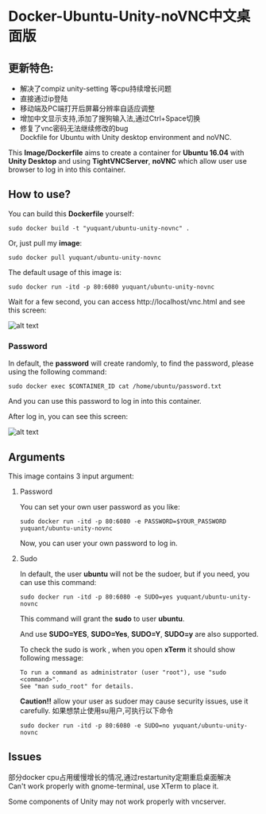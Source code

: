 # Docker-Ubuntu-Unity-noVNC中文桌面版

## 更新特色:
- 解决了compiz unity-setting 等cpu持续增长问题 
- 直接通过ip登陆
- 移动端及PC端打开后屏幕分辨率自适应调整
- 增加中文显示支持,添加了搜狗输入法,通过Ctrl+Space切换
- 修复了vnc密码无法继续修改的bug  
Dockfile for Ubuntu with Unity desktop environment and noVNC. 

This **Image/Dockerfile** aims to create a container for **Ubuntu 16.04** with **Unity Desktop** and using **TightVNCServer**, **noVNC** which allow user use browser to log in into this container.


## How to use?

You can build this **Dockerfile** yourself:

```
sudo docker build -t "yuquant/ubuntu-unity-novnc" .
```

Or, just pull my **image**:

```
sudo docker pull yuquant/ubuntu-unity-novnc
```

The default usage of this image is:

```
sudo docker run -itd -p 80:6080 yuquant/ubuntu-unity-novnc
```

Wait for a few second, you can access http://localhost/vnc.html and see this screen:

![alt text](https://github.com/yuquant/Docker-Ubuntu-Unity-noVNC/raw/master/noVNC.png "vnc.html")


### Password

In default, the **password** will create randomly, to find the password, please using the following command:

```
sudo docker exec $CONTAINER_ID cat /home/ubuntu/password.txt
```

And you can use this password to log in into this container.

After log in, you can see this screen:

![alt text](https://github.com/yuquant/Docker-Ubuntu-Unity-noVNC/raw/master/desktop.png "Unity desktop")


## Arguments

This image contains 3 input argument:

1. Password

   You can set your own user password as you like:
   ```
   sudo docker run -itd -p 80:6080 -e PASSWORD=$YOUR_PASSWORD yuquant/ubuntu-unity-novnc
   ```
   Now, you can user your own password to log in.

2. Sudo

   In default, the user **ubuntu** will not be the sudoer, but if you need, you can use this command:
   ```
   sudo docker run -itd -p 80:6080 -e SUDO=yes yuquant/ubuntu-unity-novnc
   ```

   This command will grant the **sudo** to user **ubuntu**.

   And use **SUDO=YES**, **SUDO=Yes**, **SUDO=Y**, **SUDO=y** are also supported.

   To check the sudo is work , when you open **xTerm** it should show following message:
   ```
   To run a command as administrator (user "root"), use "sudo <command>".
   See "man sudo_root" for details.
   ```
   **Caution!!** allow your user as sudoer may cause security issues, use it carefully.
   如果想禁止使用su用户,可执行以下命令
   ```
   sudo docker run -itd -p 80:6080 -e SUDO=no yuquant/ubuntu-unity-novnc
   ```

## Issues
部分docker cpu占用缓慢增长的情况,通过restartunity定期重启桌面解决    
Can't work properly with gnome-terminal, use XTerm to place it.

Some components of Unity may not work properly with vncserver.

